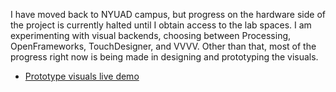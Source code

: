 I have moved back to NYUAD campus, but progress on the hardware side of the project is currently halted until I obtain access to the lab spaces. I am experimenting with visual backends, choosing between Processing, OpenFrameworks, TouchDesigner, and VVVV. Other than that, most of the progress right now is being made in designing and prototyping the visuals.

- [Prototype visuals live demo](https://editor.p5js.org/BandidoJim/sketches/TDrbxcBYW)
